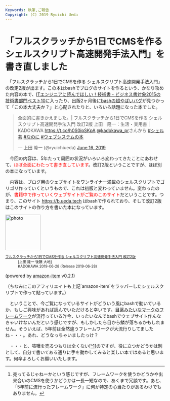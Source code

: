 ```yaml
---
Keywords: 執筆,ご報告
Copyright: (C) 2019 Ryuichi Ueda
---
```


# 「フルスクラッチから1日でCMSを作る シェルスクリプト高速開発手法入門」を書き直しました

　「フルスクラッチから1日でCMSを作る シェルスクリプト高速開発手法入門」の改定2版が出ます。この本はbashでブログのサイトを作るという、かなり攻めた内容の本で、[ITエンジニアに読んでほしい！技術書・ビジネス書対象2015の技術書部門ベスト10](https://www.shoeisha.co.jp/campaign/award/2015/result)に入ったり、出版2ヶ月後に[bashの超やばいバグ](https://ja.wikipedia.org/wiki/2014%E5%B9%B4%E3%82%B7%E3%82%A7%E3%83%AB%E3%82%B7%E3%83%A7%E3%83%83%E3%82%AF%E8%84%86%E5%BC%B1%E6%80%A7)が見つかって「この本大丈夫か？」と心配されたりと、いろいろ話題になった本でした。


<blockquote class="twitter-tweet" data-partner="tweetdeck"><p lang="ja" dir="ltr">全面的に書きかえました。| フルスクラッチから1日でCMSを作る シェルスクリプト高速開発手法入門 改訂2版 上田　隆一：生活・実用書 | KADOKAWA <a href="https://t.co/h0S0ipSKpA">https://t.co/h0S0ipSKpA</a> <a href="https://twitter.com/kadokawa_PR?ref_src=twsrc%5Etfw">@kadokawa_pr</a>さんから <a href="https://twitter.com/hashtag/%E3%82%B7%E3%82%A7%E3%83%AB%E8%8A%B8?src=hash&amp;ref_src=twsrc%5Etfw">#シェル芸</a> <a href="https://twitter.com/hashtag/%E3%81%AA%E3%81%AE%E3%81%AB?src=hash&amp;ref_src=twsrc%5Etfw">#なのに</a> <a href="https://twitter.com/hashtag/%E3%82%A6%E3%82%A7%E3%83%96%E3%82%B7%E3%82%B9%E3%83%86%E3%83%A0%E3%81%AE%E6%9C%AC?src=hash&amp;ref_src=twsrc%5Etfw">#ウェブシステムの本</a></p>&mdash; 上田 隆一 (@ryuichiueda) <a href="https://twitter.com/ryuichiueda/status/1140189505548238848?ref_src=twsrc%5Etfw">June 16, 2019</a></blockquote>
<script async src="https://platform.twitter.com/widgets.js" charset="utf-8"></script>


　今回の内容は、5年たって周囲の状況がいろいろ変わってきたことにあわせて、<span style="color:red">ほぼ全面にわたって書き直しています</span>。改訂2版ということですが、ほぼ別の本になっています。

　内容は、ブログ用のウェブサイトをワンライナー満載のシェルスクリプトでゴリゴリ作っていくというもので、これは初版と変わっていません。変わったのが、<span style="color:red">書籍中で作っていくウェブサイトがご覧のこのサイト</span>だということです。つまり、このサイト https://b.ueda.tech はbashで作られており、そして改訂2版はこのサイトの作り方を書いた本になっています。



<div class="card">
  <div class="row no-gutters">
    <div class="col-md-2">
      <a class="item url" href="https://www.amazon.co.jp/exec/obidos/ASIN/4048930699/ryuichiueda-22"><img src="https://images-fe.ssl-images-amazon.com/images/I/41tcU9fYKbL._SL160_.jpg" width="112" alt="photo"></a>
    </div>
    <div class="col-md-10">
      <div class="card-body">
        <dl class="fn" style="font-size:80%">
          <dt><a href="https://www.amazon.co.jp/exec/obidos/ASIN/4048930699/ryuichiueda-22">フルスクラッチから1日でCMSを作る シェルスクリプト高速開発手法入門 改訂2版</a></dt>
          <dd>[上田 隆一 後藤 大地]</dd>
          <dd>KADOKAWA 2019-06-28 (Release 2019-06-28)</dd>
        </dl>
        <p class="powered-by" >(powered by <a href="https://github.com/spiegel-im-spiegel/amazon-item" >amazon-item</a> v0.2.1)</p>
       <p>（ちなみにこのアフィリエイトも上記`amazon-item`をラッパーしたシェルスクリプトで作って貼っています。）</p>
      </div>
    </div>
  </div>
</div>


　ということで、今ご覧になっているサイトがどういう風にbashで動いているか、もしご興味があれば読んでいただけると幸いです。[目薬みたいなマークのフレームワーク](https://jp.vuejs.org/v2/guide/index.html)が流行っている昨今、いったいなんでbashでウェブサイト作んなきゃいけないんだという感じですが、もしかしたら目から鱗が落ちるかもしれません。そういえば、5年前は全然違うフレームワークが大流行りしてましたね・・・。あれ、どうなっちゃいましたっけ？


　・・・と、喧嘩を売るつもりは全くない<a href="#fn1">[^1]</a>のですが、役に立つかどうかは別として、自分で書いてある通りに手を動かしてみると楽しい本ではあると思います。何卒よろしくお願いいたします。

<hr />
<ol>
<li id="fn1"><p>売ってるじゃねーかという感じですが、フレームワークを使うかどうかや出来合いのCMSを使うかどうかは一長一短なので、あくまで冗談です。あと、「5年前に流行ったフレームワーク」に何か特定の心当たりがあるわけでもありません。<a href="#fnref1" class="footnote-back">↩</a></p></li>
</ol>

